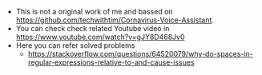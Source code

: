 * This is not a original work of me and bassed on https://github.com/techwithtim/Cornavirus-Voice-Assistant.
* You can check check related Youtube video in https://www.youtube.com/watch?v=gJY8D468Jv0
* Here you can refer solved problems
  * https://stackoverflow.com/questions/64520079/why-do-spaces-in-regular-expressions-relative-to-and-cause-issues
